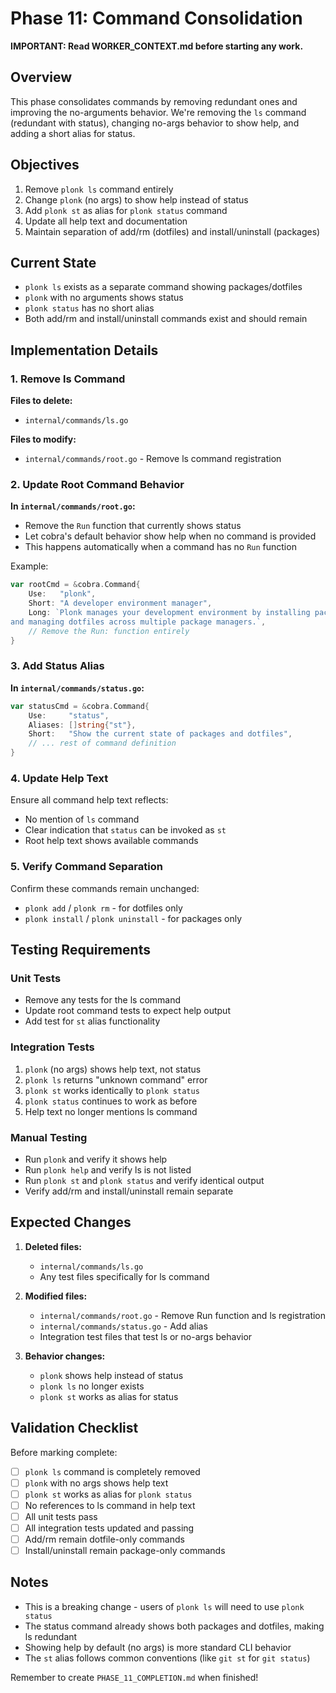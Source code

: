 # Phase 11: Command Consolidation

**IMPORTANT: Read WORKER_CONTEXT.md before starting any work.**

## Overview

This phase consolidates commands by removing redundant ones and improving the no-arguments behavior. We're removing the `ls` command (redundant with status), changing no-args behavior to show help, and adding a short alias for status.

## Objectives

1. Remove `plonk ls` command entirely
2. Change `plonk` (no args) to show help instead of status
3. Add `plonk st` as alias for `plonk status` command
4. Update all help text and documentation
5. Maintain separation of add/rm (dotfiles) and install/uninstall (packages)

## Current State

- `plonk ls` exists as a separate command showing packages/dotfiles
- `plonk` with no arguments shows status
- `plonk status` has no short alias
- Both add/rm and install/uninstall commands exist and should remain

## Implementation Details

### 1. Remove ls Command

**Files to delete:**
- `internal/commands/ls.go`

**Files to modify:**
- `internal/commands/root.go` - Remove ls command registration

### 2. Update Root Command Behavior

**In `internal/commands/root.go`:**
- Remove the `Run` function that currently shows status
- Let cobra's default behavior show help when no command is provided
- This happens automatically when a command has no `Run` function

Example:
```go
var rootCmd = &cobra.Command{
    Use:   "plonk",
    Short: "A developer environment manager",
    Long: `Plonk manages your development environment by installing packages
and managing dotfiles across multiple package managers.`,
    // Remove the Run: function entirely
}
```

### 3. Add Status Alias

**In `internal/commands/status.go`:**
```go
var statusCmd = &cobra.Command{
    Use:     "status",
    Aliases: []string{"st"},
    Short:   "Show the current state of packages and dotfiles",
    // ... rest of command definition
}
```

### 4. Update Help Text

Ensure all command help text reflects:
- No mention of `ls` command
- Clear indication that `status` can be invoked as `st`
- Root help text shows available commands

### 5. Verify Command Separation

Confirm these commands remain unchanged:
- `plonk add` / `plonk rm` - for dotfiles only
- `plonk install` / `plonk uninstall` - for packages only

## Testing Requirements

### Unit Tests
- Remove any tests for the ls command
- Update root command tests to expect help output
- Add test for `st` alias functionality

### Integration Tests
1. `plonk` (no args) shows help text, not status
2. `plonk ls` returns "unknown command" error
3. `plonk st` works identically to `plonk status`
4. `plonk status` continues to work as before
5. Help text no longer mentions ls command

### Manual Testing
- Run `plonk` and verify it shows help
- Run `plonk help` and verify ls is not listed
- Run `plonk st` and `plonk status` and verify identical output
- Verify add/rm and install/uninstall remain separate

## Expected Changes

1. **Deleted files:**
   - `internal/commands/ls.go`
   - Any test files specifically for ls command

2. **Modified files:**
   - `internal/commands/root.go` - Remove Run function and ls registration
   - `internal/commands/status.go` - Add alias
   - Integration test files that test ls or no-args behavior

3. **Behavior changes:**
   - `plonk` shows help instead of status
   - `plonk ls` no longer exists
   - `plonk st` works as alias for status

## Validation Checklist

Before marking complete:
- [ ] `plonk ls` command is completely removed
- [ ] `plonk` with no args shows help text
- [ ] `plonk st` works as alias for `plonk status`
- [ ] No references to ls command in help text
- [ ] All unit tests pass
- [ ] All integration tests updated and passing
- [ ] Add/rm remain dotfile-only commands
- [ ] Install/uninstall remain package-only commands

## Notes

- This is a breaking change - users of `plonk ls` will need to use `plonk status`
- The status command already shows both packages and dotfiles, making ls redundant
- Showing help by default (no args) is more standard CLI behavior
- The `st` alias follows common conventions (like `git st` for `git status`)

Remember to create `PHASE_11_COMPLETION.md` when finished!

